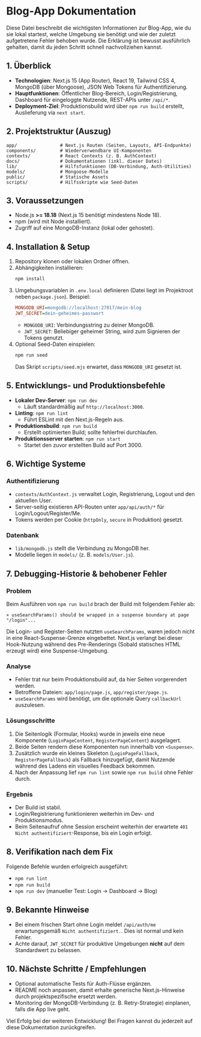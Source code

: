 # Blog-App Dokumentation

Diese Datei beschreibt die wichtigsten Informationen zur Blog-App, wie du sie lokal startest, welche Umgebung sie benötigt und wie der zuletzt aufgetretene Fehler behoben wurde. Die Erklärung ist bewusst ausführlich gehalten, damit du jeden Schritt schnell nachvollziehen kannst.

## 1. Überblick
- **Technologien**: Next.js 15 (App Router), React 19, Tailwind CSS 4, MongoDB (über Mongoose), JSON Web Tokens für Authentifizierung.
- **Hauptfunktionen**: Öffentlicher Blog-Bereich, Login/Registrierung, Dashboard für eingeloggte Nutzende, REST-APIs unter `/api/*`.
- **Deployment-Ziel**: Produktionsbuild wird über `npm run build` erstellt, Auslieferung via `next start`.

## 2. Projektstruktur (Auszug)
```
app/                # Next.js Routen (Seiten, Layouts, API-Endpunkte)
components/         # Wiederverwendbare UI-Komponenten
contexts/           # React Contexts (z. B. AuthContext)
docs/               # Dokumentationen (inkl. dieser Datei)
lib/                # Hilfsfunktionen (DB-Verbindung, Auth-Utilities)
models/             # Mongoose-Modelle
public/             # Statische Assets
scripts/            # Hilfsskripte wie Seed-Daten
```

## 3. Voraussetzungen
- Node.js **>= 18.18** (Next.js 15 benötigt mindestens Node 18).
- npm (wird mit Node installiert).
- Zugriff auf eine MongoDB-Instanz (lokal oder gehostet).

## 4. Installation & Setup
1. Repository klonen oder lokalen Ordner öffnen.
2. Abhängigkeiten installieren:
   ```bash
   npm install
   ```
3. Umgebungsvariablen in `.env.local` definieren (Datei liegt im Projektroot neben `package.json`). Beispiel:
   ```ini
   MONGODB_URI=mongodb://localhost:27017/mein-blog
   JWT_SECRET=dein-geheimes-passwort
   ```
   - `MONGODB_URI`: Verbindungsstring zu deiner MongoDB.
   - `JWT_SECRET`: Beliebiger geheimer String, wird zum Signieren der Tokens genutzt.
4. Optional Seed-Daten einspielen:
   ```bash
   npm run seed
   ```
   Das Skript `scripts/seed.mjs` erwartet, dass `MONGODB_URI` gesetzt ist.

## 5. Entwicklungs- und Produktionsbefehle
- **Lokaler Dev-Server**: `npm run dev`
  - Läuft standardmäßig auf `http://localhost:3000`.
- **Linting**: `npm run lint`
  - Führt ESLint mit den Next.js-Regeln aus.
- **Produktionsbuild**: `npm run build`
  - Erstellt optimierten Build; sollte fehlerfrei durchlaufen.
- **Produktionsserver starten**: `npm run start`
  - Startet den zuvor erstellten Build auf Port 3000.

## 6. Wichtige Systeme
### Authentifizierung
- `contexts/AuthContext.js` verwaltet Login, Registrierung, Logout und den aktuellen User.
- Server-seitig existieren API-Routen unter `app/api/auth/*` für Login/Logout/Register/Me.
- Tokens werden per Cookie (`httpOnly`, `secure` in Produktion) gesetzt.

### Datenbank
- `lib/mongodb.js` stellt die Verbindung zu MongoDB her.
- Modelle liegen in `models/` (z. B. `models/User.js`).

## 7. Debugging-Historie & behobener Fehler
### Problem
Beim Ausführen von `npm run build` brach der Build mit folgendem Fehler ab:
```
⨯ useSearchParams() should be wrapped in a suspense boundary at page "/login"...
```
Die Login- und Register-Seiten nutzten `useSearchParams`, waren jedoch nicht in eine React-Suspense-Grenze eingebettet. Next.js verlangt bei dieser Hook-Nutzung während des Pre-Renderings (Sobald statisches HTML erzeugt wird) eine Suspense-Umgebung.

### Analyse
- Fehler trat nur beim Produktionsbuild auf, da hier Seiten vorgerendert werden.
- Betroffene Dateien: `app/login/page.js`, `app/register/page.js`.
- `useSearchParams` wird benötigt, um die optionale Query `callbackUrl` auszulesen.

### Lösungsschritte
1. Die Seitenlogik (Formular, Hooks) wurde in jeweils eine neue Komponente (`LoginPageContent`, `RegisterPageContent`) ausgelagert.
2. Beide Seiten rendern diese Komponenten nun innerhalb von `<Suspense>`.
3. Zusätzlich wurde ein kleines Skeleton (`LoginPageFallback`, `RegisterPageFallback`) als Fallback hinzugefügt, damit Nutzende während des Ladens ein visuelles Feedback bekommen.
4. Nach der Anpassung lief `npm run lint` sowie `npm run build` ohne Fehler durch.

### Ergebnis
- Der Build ist stabil.
- Login/Registrierung funktionieren weiterhin im Dev- und Produktionsmodus.
- Beim Seitenaufruf ohne Session erscheint weiterhin der erwartete `401 Nicht authentifiziert`-Response, bis ein Login erfolgt.

## 8. Verifikation nach dem Fix
Folgende Befehle wurden erfolgreich ausgeführt:
- `npm run lint`
- `npm run build`
- `npm run dev` (manueller Test: Login -> Dashboard -> Blog)

## 9. Bekannte Hinweise
- Bei einem frischen Start ohne Login meldet `/api/auth/me` erwartungsgemäß `Nicht authentifiziert.`. Dies ist normal und kein Fehler.
- Achte darauf, `JWT_SECRET` für produktive Umgebungen **nicht** auf dem Standardwert zu belassen.

## 10. Nächste Schritte / Empfehlungen
- Optional automatische Tests für Auth-Flüsse ergänzen.
- README noch anpassen, damit erhalte generische Next.js-Hinweise durch projektspezifische ersetzt werden.
- Monitoring der MongoDB-Verbindung (z. B. Retry-Strategie) einplanen, falls die App live geht.

Viel Erfolg bei der weiteren Entwicklung! Bei Fragen kannst du jederzeit auf diese Dokumentation zurückgreifen.
